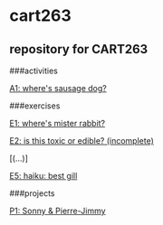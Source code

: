 # cart263
## repository for CART263 

###activities

[A1: where's sausage dog?](https://sbordel.github.io/cart263/activities/wheres-sausage-dog/index.html)

###exercises

[E1: where's mister rabbit?](https://sbordel.github.io/cart263/exercises/wheres-mister-rabbit/index.html)

[E2: is this toxic or edible? (incomplete)](https://sbordel.github.io/cart263/exercises/slamina-new-game-plus/index.html)

[(...)]

[E5: haiku: best gill](https://sbordel.github.io/cart263/exercises/haiku-best-gill/index.html)

###projects

[P1: Sonny & Pierre-Jimmy](https://sbordel.github.io/cart263/projects/a-night-at-the-movies/index.html)
